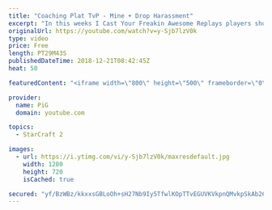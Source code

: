 ```yaml
---
title: "Coaching Plat TvP - Mine + Drop Harassment"
excerpt: "In this weeks I Cast Your Freakin Awesome Replays players show off the new units and abilities in 4.0  -- Watch live at https://www.twitch.tv/x5_pig"
originalUrl: https://youtube.com/watch?v=y-Sjb7lzV0k
type: video
price: Free
length: PT29M43S
publishedDateTime: 2018-12-21T08:42:45Z
heat: 50

featuredContent: "<iframe width=\"800\" height=\"500\" frameborder=\"0\" src=\"https://www.youtube.com/embed/y-Sjb7lzV0k\" allow=\"accelerometer; autoplay; encrypted-media; gyroscope; picture-in-picture\" allowfullscreen></iframe>"

provider:
  name: PiG
  domain: youtube.com

topics:
  - StarCraft 2

images:
  - url: https://i.ytimg.com/vi/y-Sjb7lzV0k/maxresdefault.jpg
    width: 1280
    height: 720
    isCached: true

secured: "yf/BzWBz/kkxxsGBLoOh+sH27Nb9Iy5TfwlKOpTTvEGUVKVkpnQMvkpSkAb26eG9dpfD+YRkyhSTrywt3x4EkLWkNfqZYVyJjiG1fUAOI78rwUiwW7keWwa3ggJf/TuvFUOBS3IVRzW6ApXGLf7gMtwfEJ5pozEJ/LIr7on3yZYT5HVhYHO6tBTcLlYEIaI4pRitCL/3hjlCMpaNGNQxuMn+dUF9qffJ/wbUaGLdCDOf+ZwIq6zUQF0QBvtj1GSkH2UCarhLO9S2VE/1Q13m74NhoTcsBMwLV2SHnLzjkt7kCuJiAPWzG/QAahdolR43svqWdynJsUA6pWmMsNGNrOfxiN8xAWQ+4Lqcw/hEDgJKjca8OOcqS1Mfe0Zy7PjO3AiJgJloBMqUQu/d4bAQMMf1hicEZegJ+8IHOKPqpFE=;d67JHugfS29xMJNAVvdswQ=="
---
```


